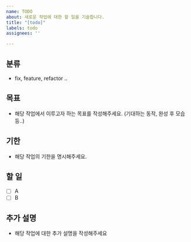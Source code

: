 ```yaml
---
name: TODO
about: 새로운 작업에 대한 할 일을 기술합니다.
title: "[todo]"
labels: todo
assignees: ''

---
```


## 분류
- fix, feature, refactor ..

## 목표
- 해당 작업에서 이루고자 하는 목표를 작성해주세요. (기대하는 동작, 완성 후 모습 등..)

## 기한
- 해당 작업의 기한을 명시해주세요.

## 할 일
- [ ] A
- [ ] B

## 추가 설명
- 해당 작업에 대한 추가 설명을 작성해주세요
